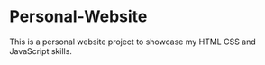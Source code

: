# Personal-Website
This is a personal website project to showcase my HTML CSS and JavaScript skills.
